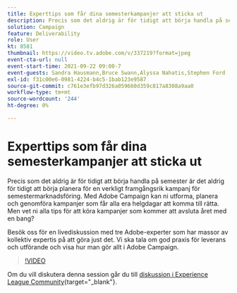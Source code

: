 ```yaml
---
title: Experttips som får dina semesterkampanjer att sticka ut
description: Precis som det aldrig är för tidigt att börja handla på semester är det aldrig för tidigt att börja planera för en verkligt framgångsrik kampanj för semestermarknadsföring. Med Adobe Campaign kan ni utforma, planera och genomföra kampanjer som får alla era helgdagar att komma till rätta. Men vet ni alla tips för att köra kampanjer som kommer att avsluta året med en bang? Besök oss för en livediskussion med tre Adobe-experter som har massor av kollektiv expertis på att göra just det. Vi ska tala om god praxis för leverans och utförande och visa hur man gör allt i Adobe Campaign.
solution: Campaign
feature: Deliverability
role: User
kt: 8581
thumbnail: https://video.tv.adobe.com/v/337219?format=jpeg
event-cta-url: null
event-start-time: 2021-09-22 09:00-7
event-guests: Sandra Hausmann,Bruce Swann,Alyssa Nahatis,Stephen Ford
exl-id: f31c00e6-0981-4224-b4c5-1bab123e9587
source-git-commit: c761e3efb97d326a059660d359c817a8308a9aa0
workflow-type: tm+mt
source-wordcount: '244'
ht-degree: 0%

---
```


# Experttips som får dina semesterkampanjer att sticka ut

Precis som det aldrig är för tidigt att börja handla på semester är det aldrig för tidigt att börja planera för en verkligt framgångsrik kampanj för semestermarknadsföring. Med Adobe Campaign kan ni utforma, planera och genomföra kampanjer som får alla era helgdagar att komma till rätta. Men vet ni alla tips för att köra kampanjer som kommer att avsluta året med en bang?

Besök oss för en livediskussion med tre Adobe-experter som har massor av kollektiv expertis på att göra just det. Vi ska tala om god praxis för leverans och utförande och visa hur man gör allt i Adobe Campaign.

>[!VIDEO](https://video.tv.adobe.com/v/337219/?quality=12&learn=on)

Om du vill diskutera denna session går du till [diskussion i Experience League Community](https://experienceleaguecommunities.adobe.com/t5/adobe-campaign-classic/questions-and-discussion-for-experience-league-live-ep-3-expert/td-p/425205){target="_blank"}.

